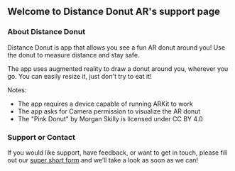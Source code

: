 ## Welcome to Distance Donut AR's support page

### About Distance Donut

Distance Donut is app that allows you see a fun AR donut around you! Use the donut to measure distance and stay safe. 

The app uses augmented reality to draw a donut around you, wherever you go. You can easily resize it, just don't try to eat it!

Notes:
- The app requires a device capable of running ARKit to work
- The app asks for Camera permission to visualize the AR donut
- The "Pink Donut" by Morgan Skilly is licensed under CC BY 4.0


### Support or Contact

If you would like support, have feedback, or want to get in touch, please fill out our [super short form](https://forms.gle/wAavvkNzMZzqNWkZ6) and we’ll take a look as soon as we can!
